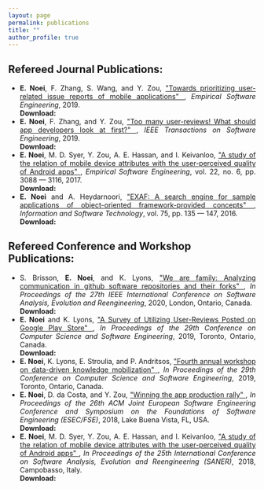 ```yaml
---
layout: page
permalink: publications
title: ""
author_profile: true
---
```




<p>
<h2>Refereed Journal Publications:</h2>
    <ul style="text-align:justify">
        <li><b>E. Noei</b>, F. Zhang, S. Wang, and Y. Zou, <a target="_blank" href="http://dx.doi.org/10.1007/s10664-019-09684-y">"Towards prioritizing user-related issue reports of mobile applications" <i style="font-size: 10px; color:darkgrey;" class="fas fa-external-link-alt"></i></a>, <i>Empirical Software Engineering</i>, 2019.
        <br/>
        <b>Download: <a target="_top" style="font-size: 15px; color:maroon;" href="http://post.queensu.ca/~zouy/files/EMSE-2018-noei.pdf"><i class="far fa-file-pdf"></i> </a> <a style="font-size: 15px; color:maroon;" href="./papers/noei2019prioritizing-presentation.pdf"> <i class="far fa-file-powerpoint"></i> </a></b></li>
        <li><b>E. Noei</b>, F. Zhang, and Y. Zou, <a target="_blank" href="http://dx.doi.org/10.1109/TSE.2019.2893171">"Too many user-reviews! What should app developers look at first?" <i style="font-size: 10px; color:darkgrey;" class="fas fa-external-link-alt"></i></a>, <i>IEEE Transactions on Software Engineering</i>, 2019.
        <br/>
        <b>Download: <a target="_top" style="font-size: 15px; color:maroon;" href="./papers/noei2019keytopics.pdf"> <i class="far fa-file-pdf"></i> </a></b></li>
        <li><b>E. Noei</b>, M. D. Syer, Y. Zou, A. E. Hassan, and I. Keivanloo, <a target="_blank" href="http://dx.doi.org/10.1007/s10664-017-9507-3">"A study of the relation of mobile device attributes with the user-perceived quality of Android apps" <i style="font-size: 10px; color:darkgrey;" class="fas fa-external-link-alt"></i></a>, <i>Empirical Software Engineering</i>, vol. 22, no. 6, pp. 3088 &mdash; 3116, 2017.
        <br/>
        <b>Download: <a style="font-size: 15px; color:maroon;" href="http://sail.cs.queensu.ca/Downloads/EMSE2017_AStudyOfTheRelationOfMobileDeviceAttributesWithTheUser-perceivedQualityOfAndroidApps.pdf"> <i class="far fa-file-pdf"></i> </a></b></li>			
        <li><b>E. Noei</b> and A. Heydarnoori, <a target="_blank" href="http://dx.doi.org/10.1016/j.infsof.2016.03.007">"EXAF: A search engine for sample applications of object-oriented framework-provided concepts" <i style="font-size: 10px; color:darkgrey;" class="fas fa-external-link-alt"></i></a>, <i> Information and Software Technology</i>, vol. 75, pp. 135 &mdash; 147, 2016.
        <br/>
        <b>Download: <a target="_top" style="font-size: 15px; color:maroon;" href="./papers/noei2016EXAF.pdf"> <i class="far fa-file-pdf"></i> </a></b></li>
    </ul>
</p>

<p>
<h2>Refereed Conference and Workshop Publications:</h2>
    <ul style="text-align:justify">		
        <li>S. Brisson, <b>E. Noei</b>, and K. Lyons, <a target="_blank" href="#">"We are family: Analyzing communication in github software repositories and their forks" <i style="font-size: 10px; color:darkgrey;" class="fas fa-external-link-alt"></i></a>, <i>In Proceedings of the 27th IEEE International Conference on Software Analysis, Evolution and Reengineering</i>, 2020, London, Ontario, Canada.
        <br/>
        <b>Download: <a target="_top" style="font-size: 15px; color:maroon;" href="./papers/brisson2019family.pdf"> <i class="far fa-file-pdf"></i> </a></b></li>
        <li><b>E. Noei</b> and K. Lyons, <a target="_blank" href="https://dl.acm.org/citation.cfm?id=3370278">"A Survey of Utilizing User-Reviews Posted on Google Play Store" <i style="font-size: 10px; color:darkgrey;" class="fas fa-external-link-alt"></i></a>, <i>In Proceedings of the 29th Conference on Computer Science and Software Engineering</i>, 2019, Toronto, Ontario, Canada.
        <br/>
        <b>Download: <a target="_top" style="font-size: 15px; color:maroon;" href="./papers/noei2019utilizing.pdf"> <i class="far fa-file-pdf"></i> </a> <a style="font-size: 15px; color:maroon;" href="./papers/noei2019utilizing-presentation.pdf"> <i class="far fa-file-powerpoint"></i> </a></b></li>
        <li><b>E. Noei</b>, K. Lyons, E. Stroulia, and P. Andritsos, <a target="_blank" href="https://dl.acm.org/citation.cfm?id=3370325">"Fourth annual workshop on data-driven knowledge mobilization" <i style="font-size: 10px; color:darkgrey;" class="fas fa-external-link-alt"></i></a>, <i>In Proceedings of the 29th Conference on Computer Science and Software Engineering</i>, 2019, Toronto, Ontario, Canada.</li>
        <li><b>E. Noei</b>, D. da Costa, and Y. Zou, <a target="_blank" href="http://dx.doi.org/10.1145/3236024.3236044">"Winning the app production rally" <i style="font-size: 10px; color:darkgrey;" class="fas fa-external-link-alt"></i></a>, <i>In Proceedings of the 26th ACM Joint European Software Engineering Conference and Symposium on the Foundations of Software Engineering (ESEC/FSE)</i>, 2018, Lake Buena Vista, FL, USA.
        <br/>
        <b>Download: <a style="font-size: 15px; color:maroon;" href="http://post.queensu.ca/~zouy/files/fse2018.pdf"> <i class="far fa-file-pdf"></i> </a> <a style="font-size: 15px; color:maroon;" href="./papers/noei2018winning-presentation.pdf"> <i class="far fa-file-powerpoint"></i> </a></b></li>	
        <li><b>E. Noei</b>, M. D. Syer, Y. Zou, A. E. Hassan, and I. Keivanloo, <a target="_blank" href="http://dx.doi.org/10.1109/SANER.2018.8330235">"A study of the relation of mobile device attributes with the user-perceived quality of Android apps" <i style="font-size: 10px; color:darkgrey;" class="fas fa-external-link-alt"></i></a>, <i>In Proceedings of the 25th International Conference on Software Analysis, Evolution and Reengineering (SANER)</i>, 2018,  Campobasso, Italy.
        <br/>
        <b>Download: <a style="font-size: 15px; color:maroon;" href="./papers/noei2018device-presentation.pdf"> <i class="far fa-file-powerpoint"></i> </a></b></li>
    </ul>
</p>
